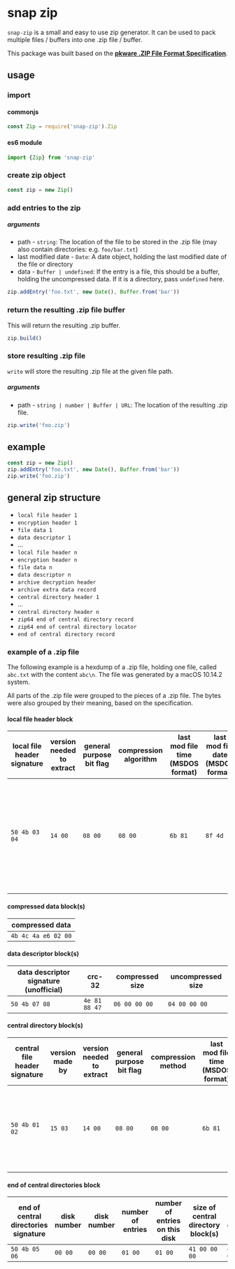 # snap zip

`snap-zip` is a small and easy to use zip generator. It can be used to pack multiple files / buffers into one .zip file / buffer.

This package was built based on the [**pkware .ZIP File Format Specification**](https://pkware.cachefly.net/webdocs/casestudies/APPNOTE.TXT).

## usage

### import

#### commonjs
```javascript
const Zip = require('snap-zip').Zip
```

#### es6 module
```javascript
import {Zip} from 'snap-zip'
```

### create zip object
```javascript
const zip = new Zip()
```

### add entries to the zip

##### arguments
- path - `string`: The location of the file to be stored in the .zip file (may also contain directories: e.g. `foo/bar.txt`)
- last modified date - `Date`: A date object, holding the last modified date of the file or directory
- data - `Buffer | undefined`: If the entry is a file, this should be a buffer, holding the uncompressed data. If it is a directory, pass `undefined` here.

```javascript
zip.addEntry('foo.txt', new Date(), Buffer.from('bar'))
```

### return the resulting .zip file buffer

This will return the resulting .zip buffer.

```javascript
zip.build()
```

### store resulting .zip file

`write` will store the resulting .zip file at the given file path.

##### arguments
- path - `string | number | Buffer | URL`: The location of the resulting .zip file.

```javascript
zip.write('foo.zip')
```

## example
```javascript
const zip = new Zip()
zip.addEntry('foo.txt', new Date(), Buffer.from('bar'))
zip.write('foo.zip')
```

## general zip structure

- `local file header 1`
- `encryption header 1`
- `file data 1`
- `data descriptor 1`
- ...
- `local file header n`
- `encryption header n`
- `file data n`
- `data descriptor n`
- `archive decryption header`
- `archive extra data record`
- `central directory header 1`
- ...
- `central directory header n`
- `zip64 end of central directory record`
- `zip64 end of central directory locator`
- `end of central directory record`

### example of a .zip file

The following example is a hexdump of a .zip file, holding one file, called `abc.txt` with the content `abc\n`. The file was generated by a macOS 10.14.2 system.

All parts of the .zip file were grouped to the pieces of a .zip file. The bytes were also grouped by their meaning, based on the specification.

#### local file header block

| local file header signature | version needed to extract | general purpose bit flag | compression algorithm | last mod file time (MSDOS format) | last mod file date (MSDOS format) | crc-32 | compressed size | uncompressed size | file name length | extra field length | file name | extra field |
|---|---|---|---|---|---|---|---|---|---|---|---|---|
| `50 4b 03 04` | `14 00` | `08 00` | `08 00` | `6b 81` | `8f 4d` | `00 00 00 00` | `00 00 00 00` | `00 00 00 00` | `07 00` | `10 00` | `61 62 63 2e 74 78 74` | `55 58 0c 00 a1 19 15 5c 9a 19 15 5c f5 01 14 00` |

#### compressed data block(s)

| compressed data |
|---|
| `4b 4c 4a e6 02 00` |

#### data descriptor block(s)

| data descriptor signature (unofficial) | crc-32 | compressed size | uncompressed size |
|---|---|---|---|
| `50 4b 07 08` | `4e 81 88 47` | `06 00 00 00` | `04 00 00 00` |

#### central directory block(s)

| central file header signature | version made by | version needed to extract | general purpose bit flag | compression method | last mod file time (MSDOS format) | last mod file date (MSDOS format) | crc-32 | compressed size | uncompressed size | file name length | extra field length | file comment length | disk number start | internal file attributes | external file attributes | relative offset of local header | file name | extra field |
|---|---|---|---|---|---|---|---|---|---|---|---|---|---|---|---|---|---|---|
| `50 4b 01 02` | `15 03` | `14 00` | `08 00` | `08 00` | `6b 81` | `8f 4d` | `4e 81 88 47` | `06 00 00 00` | `04 00 00 00` | `07 00` | `0c 00` | `00 00` | `00 00` | `00 00` | `00 40 a4 81` | `00 00 00 00` | `61 62 63 2e 74 78 74` | `55 58 08 00 a1 19 15 5c 9a 19 15 5c` |

#### end of central directories block

| end of central directories signature | disk number | disk number | number of entries | number of entries on this disk | size of central directory block(s) | offset of central directory block(s) | comment length |
|---|---|---|---|---|---|---|---|
| `50 4b 05 06` | `00 00` | `00 00` | `01 00` | `01 00` | `41 00 00 00` | `4b 00 00 00` | `00 00` |


